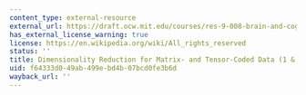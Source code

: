 ```yaml
---
content_type: external-resource
external_url: https://draft.ocw.mit.edu/courses/res-9-008-brain-and-cognitive-sciences-computational-tutorials/pages/8-dimensionality-reduction-for-matrix-and-tensor-coded-data-1-2/
has_external_license_warning: true
license: https://en.wikipedia.org/wiki/All_rights_reserved
status: ''
title: Dimensionality Reduction for Matrix- and Tensor-Coded Data (1 & 2)
uid: f64333d0-49ab-499e-bd4b-07bcd0fe3b6d
wayback_url: ''
---
```


